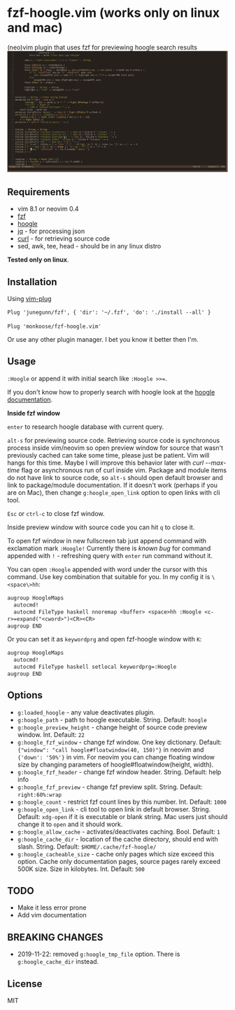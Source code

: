 # fzf-hoogle.vim (works only on linux and mac)

(neo)vim plugin that uses fzf for previewing hoogle search results
![fzf-hoogle.vim in action](https://github.com/monkoose/fzf-hoogle-images/blob/master/fzf-hoogle-action.gif?raw=true)

## Requirements

 - vim 8.1 or neovim 0.4
 - [fzf](https://github.com/stedolan/jq)
 - [hoogle](https://github.com/ndmitchell/hoogle)
 - [jq](https://github.com/stedolan/jq) - for processing json
 - [curl](https://github.com/curl/curl) - for retrieving source code
 - sed, awk, tee, head - should be in any linux distro
 
**Tested only on linux**.

## Installation

Using [vim-plug](https://github.com/junegunn/vim-plug)
```
Plug 'junegunn/fzf', { 'dir': '~/.fzf', 'do': './install --all' }

Plug 'monkoose/fzf-hoogle.vim'
```
Or use any other plugin manager. I bet you know it better then I'm.

## Usage

`:Hoogle` or append it with initial search like `:Hoogle >>=`.

If you don't know how to properly search with hoogle look at the [hoogle documentation](https://github.com/ndmitchell/hoogle#searches).

**Inside fzf window**

`enter` to research hoogle database with current query.

`alt-s` for previewing source code. Retrieving source code is synchronous process inside
vim/neovim so open preview window for source that wasn't previously cached can take some time,
please just be patient. Vim will hangs for this time. Maybe I will improve this behavior later with
*curl --max-time* flag or asynchronous run of curl inside vim.
Package and module items do not have link to source code, so `alt-s` should open default browser
and link to package/module documentation. If it doesn't work (perhaps if you are on Mac), then
change `g:hoogle_open_link` option to open links with cli tool.

`Esc` or `ctrl-c` to close fzf window.


Inside preview window with source code you can hit `q` to close it.

To open fzf window in new fullscreen tab just append command with exclamation mark `:Hoogle!`
Currently there is *known bug* for command appended with `!`  - refreshing query with `enter` run
command without it.

You can open `:Hoogle` appended with word under the cursor with this command. Use key combination that
suitable for you. In my config it is `\<space\>hh`:
```
augroup HoogleMaps
  autocmd!
  autocmd FileType haskell nnoremap <buffer> <space>hh :Hoogle <c-r>=expand("<cword>")<CR><CR>
augroup END
```
Or you can set it as `keywordprg` and open fzf-hoogle window with `K`:
```
augroup HoogleMaps
  autocmd!
  autocmd FileType haskell setlocal keywordprg=:Hoogle
augroup END
```

## Options

 - `g:loaded_hoogle` - any value deactivates plugin.
 - `g:hoogle_path` - path to hoogle executable. String. Default: `hoogle`
 - `g:hoogle_preview_height` - change height of source code preview window. Int. Default: `22`
 - `g:hoogle_fzf_window` - change fzf window. One key dictionary. Default: `{"window": "call hoogle#floatwindow(40, 150)"}`
   in neovim and `{'down': '50%'}` in vim. For neovim you can change floating window size by
   changing parameters of hoogle#floatwindow(height, width).
 - `g:hoogle_fzf_header` - change fzf window header. String. Default: help info
 - `g:hoogle_fzf_preview` - change fzf preview split. String. Default: `right:60%:wrap`
 - `g:hoogle_count` - restrict fzf count lines by this number. Int. Default: `1000`
 - `g:hoogle_open_link` - cli tool to open link in default browser. String. Default: `xdg-open` if
   it is executable or blank string. Mac users just should change it to `open` and it should work.
 - `g:hoogle_allow_cache` - activates/deactivates caching. Bool. Default: `1`
 - `g:hoogle_cache_dir` - location of the cache directory, should end with slash. String. Default: `$HOME/.cache/fzf-hoogle/`
 - `g:hoogle_cacheable_size` - cache only pages which size exceed this option. Cache only
   documentation pages, source pages rarely exceed 500K size. Size in kilobytes.
   Int. Default: `500`


## TODO

 - Make it less error prone
 - Add vim documentation

## BREAKING CHANGES
  - 2019-11-22: removed `g:hoogle_tmp_file` option. There is `g:hoogle_cache_dir` instead.

## License
MIT
